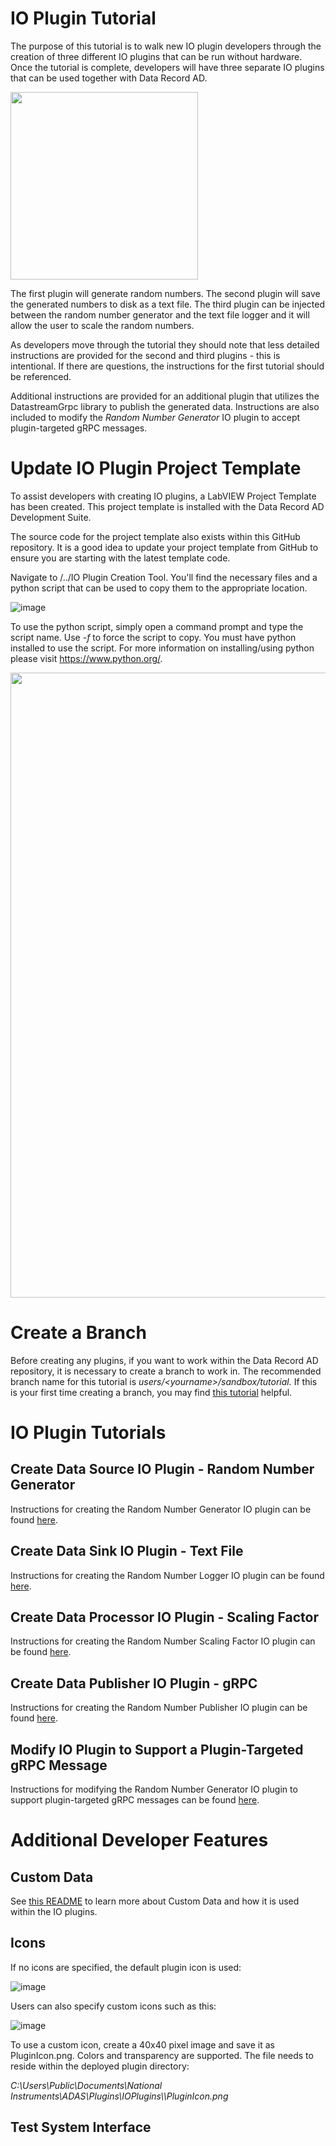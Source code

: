 # IO Plugin Tutorial  
The purpose of this tutorial is to walk new IO plugin developers through the creation of three different IO plugins that can be run without hardware.  Once the tutorial is complete, developers will have three separate IO plugins that can be used together with Data Record AD.

<img src="https://user-images.githubusercontent.com/15633959/154979199-e8fb5515-37d2-403d-aa80-6da8e54fdd91.png" width="300">

The first plugin will generate random numbers.  The second plugin will save the generated numbers to disk as a text file.  The third plugin can be injected between the random number generator and the text file logger and it will allow the user to scale the random numbers.

As developers move through the tutorial they should note that less detailed instructions are provided for the second and third plugins - this is intentional.  If there are questions, the instructions for the first tutorial should be referenced.

Additional instructions are provided for an additional plugin that utilizes the DatastreamGrpc library to publish the generated data.  Instructions are also included to modify the _Random Number Generator_ IO plugin to accept plugin-targeted gRPC messages.

# Update IO Plugin Project Template
To assist developers with creating IO plugins, a LabVIEW Project Template has been created.  This project template is installed with the Data Record AD Development Suite.

The source code for the project template also exists within this GitHub repository.  It is a good idea to update your project template from GitHub to ensure you are starting with the latest template code.

Navigate to /../IO Plugin Creation Tool.  You'll find the necessary files and a python script that can be used to copy them to the appropriate location.

![image](https://user-images.githubusercontent.com/15633959/154981043-fc8a9235-24d5-463d-92d9-a583ac46eaac.png)

To use the python script, simply open a command prompt and type the script name.  Use _-f_ to force the script to copy.  You must have python installed to use the script.  For more information on installing/using python please visit https://www.python.org/.

<img src="https://user-images.githubusercontent.com/15633959/154981599-a488b1dd-7108-46d8-b802-3ac69c51abdc.png" width="1000">

# Create a Branch
Before creating any plugins, if you want to work within the Data Record AD repository, it is necessary to create a branch to work in.  The recommended branch name for this tutorial is _users/\<yourname>/sandbox/tutorial._  If this is your first time creating a branch, you may find [this tutorial](https://docs.github.com/en/pull-requests/collaborating-with-pull-requests/proposing-changes-to-your-work-with-pull-requests/creating-and-deleting-branches-within-your-repository) helpful.

# IO Plugin Tutorials
## Create Data Source IO Plugin - Random Number Generator
Instructions for creating the Random Number Generator IO plugin can be found [here](./1%20-%20Random%20Number%20Generator.md#overview).

## Create Data Sink IO Plugin - Text File
Instructions for creating the Random Number Logger IO plugin can be found [here](./2%20-%20Random%20Number%20Logger.md#overview).

## Create Data Processor IO Plugin - Scaling Factor
Instructions for creating the Random Number Scaling Factor IO plugin can be found [here](./3%20-%20Random%20Number%20Scaling%20Factor.md#overview).

## Create Data Publisher IO Plugin - gRPC 
Instructions for creating the Random Number Publisher IO plugin can be found [here](./4%20-%20Random%20Number%20Publisher.md#overview).

## Modify IO Plugin to Support a Plugin-Targeted gRPC Message
Instructions for modifying the Random Number Generator IO plugin to support plugin-targeted gRPC messages can be found [here](./5%20-%20Random%20Number%20Generator%20with%20Plugin%20Targeted%20Message%20Support.md#overview).

# Additional Developer Features
## Custom Data
See [this README](../../CustomData/README.md) to learn more about Custom Data and how it is used within the IO plugins.

## Icons
If no icons are specified, the default plugin icon is used:
  
![image](https://user-images.githubusercontent.com/15633959/176736748-6c0fc8fe-0d2c-44e1-9dd0-cf43d901ef09.png)

Users can also specify custom icons such as this:

![image](https://user-images.githubusercontent.com/15633959/176736857-363df4f0-60f5-48d4-bf20-fadfa5c1f82d.png)

To use a custom icon, create a 40x40 pixel image and save it as PluginIcon.png.  Colors and transparency are supported.  The file needs to reside within the deployed plugin directory:
 
 _C:\Users\Public\Documents\National Instruments\ADAS\Plugins\IOPlugins\\<PluginName>\PluginIcon.png_
 
## Test System Interface
